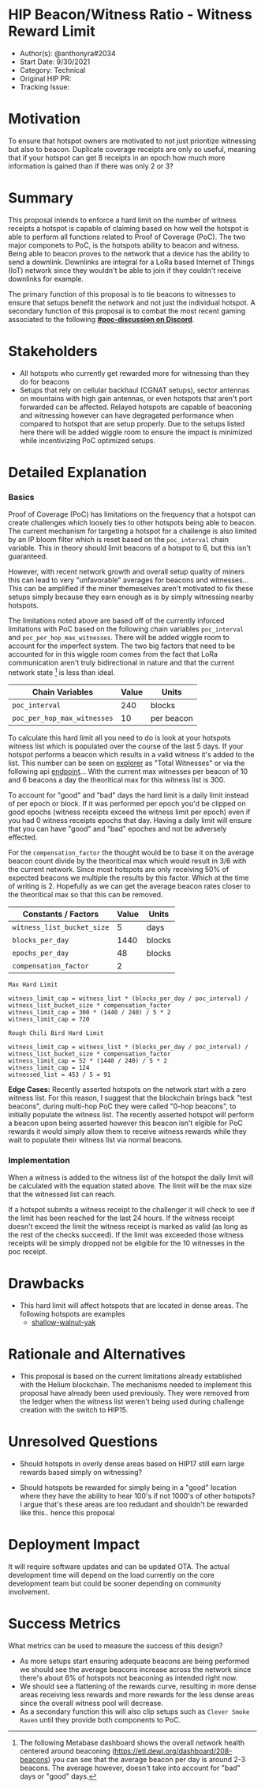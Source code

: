 # HIP Beacon/Witness Ratio - Witness Reward Limit

- Author(s): @anthonyra#2034 <!-- your GitHub @username -->
- Start Date: 9/30/2021 <!-- fill me in with today's date, YYYY-MM-DD -->
- Category: Technical
- Original HIP PR: <!-- leave this empty; maintainer will fill in ID of this pull request -->
- Tracking Issue: <!-- leave this empty; maintainer will create a discussion issue -->
  
# Motivation
[motivation]: #motivation

To ensure that hotspot owners are motivated to not just prioritize witnessing but also to beacon. Duplicate coverage receipts are only so useful, meaning that if your hotspot can get 8 receipts in an epoch how much more information is gained than if there was only 2 or 3?

# Summary
[summary]: #summary

This proposal intends to enforce a hard limit on the number of witness receipts a hotspot is capable of claiming based on how well the hotspot is able to perform all functions related to Proof of Coverage (PoC). The two major componets to PoC, is the hotspots ability to beacon and witness. Being able to beacon proves to the network that a device has the ability to send a downlink. Downlinks are integral for a LoRa based Internet of Things (IoT) network since they wouldn't be able to join if they couldn't receive downlinks for example.

The primary function of this proposal is to tie beacons to witnesses to ensure that setups benefit the network and not just the individual hotspot. A secondary function of this proposal is to combat the most recent gaming associated to the following **[#poc-discussion on Discord](https://discord.com/channels/404106811252408320/730243594707009608/891400425968898099)**.

# Stakeholders
[stakeholders]: #stakeholders

* All hotspots who currently get rewarded more for witnessing than they do for beacons
* Setups that rely on cellular backhaul (CGNAT setups), sector antennas on mountains with high gain antennas, or even hotspots that aren't port forwarded can be affected. Relayed hotspots are capable of beaconing and witnessing however can have degragated performance when compared to hotspot that are setup properly. Due to the setups listed here there will be added wiggle room to ensure the impact is minimized while incentivizing PoC optimized setups.

# Detailed Explanation
[detailed-explanation]: #detailed-explanation


### Basics
Proof of Coverage (PoC) has limitations on the frequency that a hotspot can create challenges which loosely ties to other hotspots being able to beacon. The current mechanism for targeting a hotspot for a challenge is also limited by an IP bloom filter which is reset based on the `poc_interval` chain variable. This in theory should limit beacons of a hotspot to 6, but this isn't guaranteed.

However, with recent network growth and overall setup quality of miners this can lead to very "unfavorable" averages for beacons and witnesses... This can be amplified if the miner themeselves aren't motivated to fix these setups simply because they earn enough as is by simply witnessing nearby hotspots.

The limitations noted above are based off of the currently inforced limitations with PoC based on the following chain variables `poc_interval` and `poc_per_hop_max_witnesses`. There will be added wiggle room to account for the imperfect system. The two big factors that need to be accounted for in this wiggle room comes from the fact that LoRa communication aren't truly bidirectional in nature and that the current network state [^1] is less than ideal.

| Chain Variables             | Value          | Units          |
| --------------------------- | -------------- | -------------- |
| `poc_interval`              | 240            | blocks         |
| `poc_per_hop_max_witnesses` | 10             | per beacon     |


To calculate this hard limit all you need to do is look at your hotspots witness list which is populated over the course of the last 5 days. If your hotspot performs a beacon which results in a valid witness it's added to the list. This number can be seen on [explorer](https://www.explorer.helium.com) as "Total Witnesses" or via the following api [endpoint](https://docs.helium.com/api/blockchain/hotspots#witnesses-for-a-hotspot)... With the current max witnesses per beacon of 10 and 6 beacons a day the theoritical max for this witness list is 300.

To account for "good" and "bad" days the hard limit is a daily limit instead of per epoch or block. If it was performed per epoch you'd be clipped on good epochs (witness receipts exceed the witness limit per epoch) even if you had 0 witness receipts epochs that day. Having a daily limit will ensure that you can have "good" and "bad" epoches and not be adversely effected.

For the `compensation_factor` the thought would be to base it on the average beacon count divide by the theoritical max which would result in 3/6 with the current network. Since most hotspots are only receiving 50% of expected beacons we multiple the results by this factor. Which at the time of writing is 2. Hopefully as we can get the average beacon rates closer to the theoritical max so that this can be removed.

| Constants / Factors         | Value          | Units          |
| --------------------------- | -------------- | -------------- |
| `witness_list_bucket_size`  | 5              | days           |
| `blocks_per_day`            | 1440           | blocks         |
| `epochs_per_day`            | 48             | blocks         |
| `compensation_factor`       | 2              |                |

```
Max Hard Limit

witness_limit_cap = witness_list * (blocks_per_day / poc_interval) / witness_list_bucket_size * compensation_factor
witness_limit_cap = 300 * (1440 / 240) / 5 * 2
witness_limit_cap = 720
```

```
Rough Chili Bird Hard Limit

witness_limit_cap = witness_list * (blocks_per_day / poc_interval) / witness_list_bucket_size * compensation_factor
witness_limit_cap = 52 * (1440 / 240) / 5 * 2
witness_limit_cap = 124
witnessed_list = 453 / 5 = 91
```

**Edge Cases:** Recently asserted hotspots on the network start with a zero witness list. For this reason, I suggest that the blockchain brings back "test beacons", during multi-hop PoC they were called "0-hop beacons", to initially populate the witness list. The recently asserted hotspot will perform a beacon upon being asserted however this beacon isn't elgible for PoC rewards it would simply allow them to receive witness rewards while they wait to populate their witness list via normal beacons.

### Implementation

When a witness is added to the witness list of the hotspot the daily limit will be calculated with the equation stated above. The limit will be the max size that the witnessed list can reach.

If a hotspot submits a witness receipt to the challenger it will check to see if the limit has been reached for the last 24 hours. If the witness receipt doesn't exceed the limit the witness receipt is marked as valid (as long as the rest of the checks succeed). If the limit was exceeded those witness receipts will be simply dropped not be eligible for the 10 witnesses in the poc receipt.

[^1]: The following Metabase dashboard shows the overall network health centered around beaconing (https://etl.dewi.org/dashboard/208-beacons) you can see that the average beacon per day is around 2-3 beacons. The average however, doesn't take into account for "bad" days or "good" days.

# Drawbacks
[drawbacks]: #drawbacks

- This hard limit will affect hotspots that are located in dense areas. The following hotspots are examples
  - [shallow-walnut-yak](https://etl.dewi.org/question/461-poc-witness-scaling-2-proposal-check?address=113dhjEAg55ozDSdonsM1gb9JuhdLcxQVFyaH5nJGA4WjMzVR9e)


# Rationale and Alternatives
[alternatives]: #rationale-and-alternatives

- This proposal is based on the current limitations already established with the Helium blockchain. The mechanisms needed to implement this proposal have already been used previously. They were removed from the ledger when the witness list weren't being used during challenge creation with the switch to HIP15.

# Unresolved Questions
[unresolved]: #unresolved-questions

- Should hotspots in overly dense areas based on HIP17 still earn large rewards based simply on witnessing?

- Should hotspots be rewarded for simply being in a "good" location where they have the ability to hear 100's if not 1000's of other hotspots? I argue that's these areas are too redudant and shouldn't be rewarded like this.. hence this proposal


# Deployment Impact
[deployment-impact]: #deployment-impact

It will require software updates and can be updated OTA. The actual development time will depend on the load currently on the core development team but could be sooner depending on community involvement.

# Success Metrics
[success-metrics]: #success-metrics

What metrics can be used to measure the success of this design?

- As more setups start ensuring adequate beacons are being performed we should see the average beacons increase across the network since there's about 6% of hotspots not beaconing as intended right now.
- We should see a flattening of the rewards curve, resulting in more dense areas receiving less rewards and more rewards for the less dense areas since the overall witness pool will decrease.
- As a secondary function this will also clip setups such as `Clever Smoke Raven` until they provide both components to PoC.